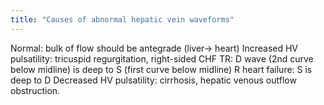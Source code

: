 ```yaml
---
title: "Causes of abnormal hepatic vein waveforms"
---
```

Normal: bulk of flow should be antegrade (liver&#8594; heart)
Increased HV pulsatility: tricuspid regurgitation, right-sided CHF
TR: D wave (2nd curve below midline) is deep to S (first curve below midline)
R heart failure: S is deep to D
Decreased HV pulsatility: cirrhosis, hepatic venous outflow obstruction.

